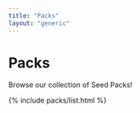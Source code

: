 ```yaml
---
title: "Packs"
layout: "generic"
---
```


# Packs

<p class="tx-300 tx-lead u-mrg-b-2">
  Browse our collection of Seed Packs!
</p>
{% include packs/list.html %}

